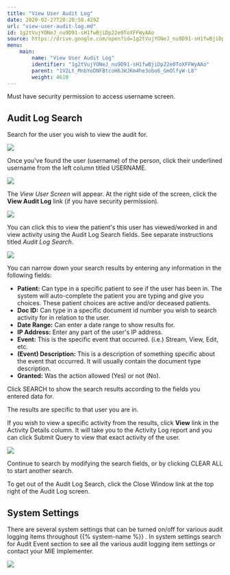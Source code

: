 ```yaml
---
title: "View User Audit Log"
date: 2020-02-27T20:20:58.429Z
url: "view-user-audit-log.md"
id: 1g2tVujYONeJ_nu9D91-sH1fwBjiDp22e0ToXFFWyAAo
source: https://drive.google.com/open?id=1g2tVujYONeJ_nu9D91-sH1fwBjiDp22e0ToXFFWyAAo
menu:
    main:
        name: "View User Audit Log"
        identifier: "1g2tVujYONeJ_nu9D91-sH1fwBjiDp22e0ToXFFWyAAo"
        parent: "1V2Lt_MnbYoDNFBtcoH6JHJKm4he3obo6_GmOlfyW-L8"
        weight: 4610
---
```

Must have security permission to access username screen.

## Audit Log Search

Search for the user you wish to view the audit for.

![](external_files/25deb033047e4d1339f3d3127c7d7b18.png)

Once you've found the user (username) of the person, click their underlined username from the left column titled USERNAME.

![](external_files/777a294c3e53fa71864409773d7b9123.png)

The *View User Screen* will appear. At the right side of the screen, click the **View Audit Log** link (if you have security permission).

![](external_files/42b4de0abc925b35099348dce69a0eba.png)

You can click this to view the patient's this user has viewed/worked in and view activity using the Audit Log Search fields. See separate instructions titled *Audit Log Search*.

![](external_files/19f4571db5ee578a071ec0e4c525fa39.png)

You can narrow down your search results by entering any information in the following fields:

* <strong>Patient:</strong> Can type in a specific patient to see if the user has been in. The system will auto-complete the patient you are typing and give you choices. These patient choices are active and/or deceased patients.
* <strong>Doc ID:</strong> Can type in a specific document id number you wish to search activity for in relation to the user.
* <strong>Date Range:</strong> Can enter a date range to show results for.
* <strong>IP Address:</strong> Enter any part of the user's IP address.
* <strong>Event:</strong> This is the specific event that occurred. (i.e.) Stream, View, Edit, etc.
* <strong>(Event) Description:</strong> This is a description of something specific about the event that occurred. It will usually contain the document type description.
* <strong>Granted:</strong> Was the action allowed (Yes) or not (No).

Click SEARCH to show the search results according to the fields you entered data for.

The results are specific to that user you are in.

If you wish to view a specific activity from the results, click **View** link in the Activity Details column. It will take you to the Activity Log report and you can click Submit Query to view that exact activity of the user.

![](external_files/3d46d4e4ac311cb0000ad5e57d0c09eb.png)

Continue to search by modifying the search fields, or by clicking CLEAR ALL to start another search.

To get out of the Audit Log Search, click the Close Window link at the top right of the Audit Log screen.

## System Settings

There are several system settings that can be turned on/off for various audit logging items throughout {{% system-name %}} . In system settings search for Audit Event section to see all the various audit logging item settings or contact your MIE Implementer.

![](external_files/cc9e7c4342a8061c70926d6c2734a136.png)

